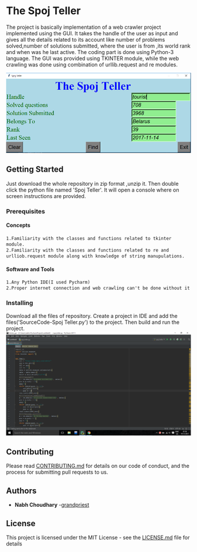 # The Spoj Teller

The project is basically implementation of a web crawler project implemented using the GUI. It takes the handle of the user as input and gives all the details related to its account like number of problems solved,number of solutions submitted, where the user is from ,its world rank and when was he last active. The coding part is done using Python-3 language. The GUI was provided using TKINTER module, while the web crawling was done using combination of urllib.request and re modules.

![Alt text](https://github.com/grandpriest/Spoj-Teller/blob/master/Spoj%20Teller/Screenshot%20(45).png)

## Getting Started

Just download the whole repository in zip format ,unzip it. Then double click the python file named 'Spoj Teller'. It will open a console where on screen instructions are provided.

### Prerequisites

#### Concepts
	1.Familiarity with the classes and functions related to tkinter module.
	2.Familiarity with the classes and functions related to re and urlliob.request module along with knowledge of string manupulations.
#### Software and Tools
	1.Any Python IDE(I used Pycharm)
	2.Proper internet connection and web crawling can't be done without it 

### Installing

Download all the files of repository. Create a project in IDE and add the files('SourceCode-Spoj Teller.py') to the project. Then build and run the project.
![Alt text](https://github.com/grandpriest/Spoj-Teller/blob/master/Spoj%20Teller/Screenshot%20(44).png)


## Contributing

Please read [CONTRIBUTING.md](https://gist.github.com/PurpleBooth/b24679402957c63ec426) for details on our code of conduct, and the process for submitting pull requests to us.

## Authors

* **Nabh Choudhary** -[grandpriest](https://github.com/grandpriest)


## License

This project is licensed under the MIT License - see the [LICENSE.md](LICENSE.md) file for details
